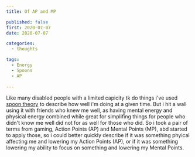 ```yaml
---
title: Of AP and MP

published: false
first: 2020-07-07
date: 2020-07-07

categories: 
  - thoughts

tags:
  - Energy
  - Spoons
  - AP
  
---
```

  
Like many disabled people with a limited capicity tk do things i've used [spoon theory](https://en.m.wikipedia.org/wiki/Spoon_theory) to describe how well i'm doing at a given time. But i hit a wall using it with friends who knew me well, as having mental energy and physical energy combined while great for simplifing things for people who didn't know me well did not for as well for those who did. So i took a pair of terms from gaming, Action Points (AP) and Mental Points (MP), abd started to apply those, so i could better quickly describe if it was something phyical affecting me and lowering my Action Points (AP), or if it was something lowering my ability to focus on something and lowering my Mental Points.